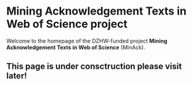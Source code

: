 # Mining Acknowledgement Texts in Web of Science project
Welcome to the homepage of the DZHW-funded project **Mining Acknowledgement Texts in Web of Science** (MinAck).

## This page is under consctruction please visit later!
